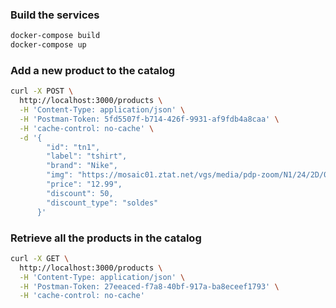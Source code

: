 
### Build the services
```sh
docker-compose build
docker-compose up
```

### Add a new product to the catalog
```sh
curl -X POST \
  http://localhost:3000/products \
  -H 'Content-Type: application/json' \
  -H 'Postman-Token: 5fd5507f-b714-426f-9931-af9fdb4a8caa' \
  -H 'cache-control: no-cache' \
  -d '{
        "id": "tn1",
        "label": "tshirt",
        "brand": "Nike",
        "img": "https://mosaic01.ztat.net/vgs/media/pdp-zoom/N1/24/2D/0E/JK/12/N1242D0EJ-K12@21.jpg",
        "price": "12.99",
        "discount": 50,
        "discount_type": "soldes"
      }'
```

### Retrieve all the products in the catalog
```sh
curl -X GET \
  http://localhost:3000/products \
  -H 'Content-Type: application/json' \
  -H 'Postman-Token: 27eeaced-f7a8-40bf-917a-ba8eceef1793' \
  -H 'cache-control: no-cache'
```